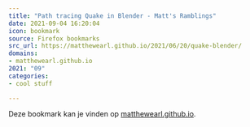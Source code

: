```yaml
---
title: "Path tracing Quake in Blender - Matt's Ramblings"
date: 2021-09-04 16:20:04
icon: bookmark
source: Firefox bookmarks
src_url: https://matthewearl.github.io/2021/06/20/quake-blender/
domains:
- matthewearl.github.io
2021: "09"
categories:
- cool stuff

---
```

Deze bookmark kan je vinden op [matthewearl.github.io](https://matthewearl.github.io/2021/06/20/quake-blender/).
